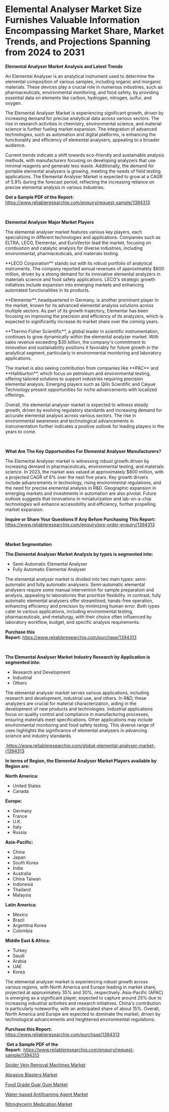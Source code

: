<p><h1>Elemental Analyser Market Size Furnishes Valuable Information Encompassing Market Share, Market Trends, and Projections Spanning from 2024 to 2031</h1></p><p><strong>Elemental Analyser Market Analysis and Latest Trends</strong></p>
<p><p>An Elemental Analyser is an analytical instrument used to determine the elemental composition of various samples, including organic and inorganic materials. These devices play a crucial role in numerous industries, such as pharmaceuticals, environmental monitoring, and food safety, by providing essential data on elements like carbon, hydrogen, nitrogen, sulfur, and oxygen.</p><p>The Elemental Analyser Market is experiencing significant growth, driven by increasing demand for precise analytical data across various sectors. The rise in research activities in chemistry, environmental science, and material science is further fueling market expansion. The integration of advanced technologies, such as automation and digital platforms, is enhancing the functionality and efficiency of elemental analysers, appealing to a broader audience.</p><p>Current trends indicate a shift towards eco-friendly and sustainable analysis methods, with manufacturers focusing on developing analyzers that use minimal reagents and generate less waste. Additionally, the demand for portable elemental analysers is growing, meeting the needs of field testing applications. The Elemental Analyser Market is expected to grow at a CAGR of 5.9% during the forecast period, reflecting the increasing reliance on precise elemental analysis in various industries.</p></p>
<p><strong>Get a Sample PDF of the Report:&nbsp;</strong> <a href="https://www.reliableresearchiq.com/enquiry/request-sample/1394313">https://www.reliableresearchiq.com/enquiry/request-sample/1394313</a></p>
<p>&nbsp;</p>
<p><strong>Elemental Analyser Major Market Players</strong></p>
<p><p>The elemental analyser market features various key players, each specializing in different technologies and applications. Companies such as ELTRA, LECO, Elementar, and EuroVector lead the market, focusing on combustion and catalytic analysis for diverse industries, including environmental, pharmaceuticals, and materials testing.</p><p>**LECO Corporation** stands out with its robust portfolio of analytical instruments. The company reported annual revenues of approximately $600 million, driven by a strong demand for its innovative elemental analyzers in materials science and food safety applications. LECO's strategic growth initiatives include expansion into emerging markets and enhancing automated functionalities in its products.</p><p>**Elementar**, headquartered in Germany, is another prominent player in the market, known for its advanced elemental analysis solutions across multiple sectors. As part of its growth trajectory, Elementar has been focusing on improving the precision and efficiency of its analyzers, which is expected to significantly increase its market share over the coming years.</p><p>**Thermo Fisher Scientific**, a global leader in scientific instrumentation, continues to grow dynamically within the elemental analyzer market. With sales revenue exceeding $30 billion, the company's commitment to innovation and sustainability positions it favorably for future growth in the analytical segment, particularly in environmental monitoring and laboratory applications.</p><p>The market is also seeing contribution from companies like **PAC** and **Halliburton**, which focus on petroleum and environmental testing, offering tailored solutions to support industries requiring precision elemental analysis. Emerging players such as Qilin Scientific and Caiyue Technology present opportunities for niche advancements with localized offerings.</p><p>Overall, the elemental analyser market is expected to witness steady growth, driven by evolving regulatory standards and increasing demand for accurate elemental analysis across various sectors. The rise in environmental awareness and technological advancements in instrumentation further indicates a positive outlook for leading players in the years to come.</p></p>
<p>&nbsp;</p>
<p><strong>What Are The Key Opportunities For Elemental Analyser Manufacturers?</strong></p>
<p><p>The Elemental Analyser market is witnessing robust growth driven by increasing demand in pharmaceuticals, environmental testing, and materials science. In 2023, the market was valued at approximately $800 million, with a projected CAGR of 6% over the next five years. Key growth drivers include advancements in technology, rising environmental regulations, and the need for precise elemental analysis in R&D. Geographic expansion in emerging markets and investments in automation are also pivotal. Future outlook suggests that innovations in miniaturization and lab-on-a-chip technologies will enhance accessibility and efficiency, further propelling market expansion.</p></p>
<p><strong>Inquire or Share Your Questions If Any Before Purchasing This Report:</strong> <a href="https://www.reliableresearchiq.com/enquiry/pre-order-enquiry/1394313">https://www.reliableresearchiq.com/enquiry/pre-order-enquiry/1394313</a></p>
<p>&nbsp;</p>
<p><strong>Market Segmentation</strong></p>
<p><strong>The Elemental Analyser Market Analysis by types is segmented into:</strong></p>
<p><ul><li>Semi-Automatic Elemental Analyser</li><li>Fully Automatic Elemental Analyser</li></ul></p>
<p><p>The elemental analyser market is divided into two main types: semi-automatic and fully automatic analysers. Semi-automatic elemental analysers require some manual intervention for sample preparation and analysis, appealing to laboratories that prioritize flexibility. In contrast, fully automatic elemental analysers offer streamlined, hands-free operation, enhancing efficiency and precision by minimizing human error. Both types cater to various applications, including environmental testing, pharmaceuticals, and metallurgy, with their choice often influenced by laboratory workflow, budget, and specific analysis requirements.</p></p>
<p><strong>Purchase this Report:&nbsp;</strong><a href="https://www.reliableresearchiq.com/purchase/1394313">https://www.reliableresearchiq.com/purchase/1394313</a></p>
<p>&nbsp;</p>
<p><strong>The Elemental Analyser Market Industry Research by Application is segmented into:</strong></p>
<p><ul><li>Research and Development</li><li>Industrial</li><li>Others</li></ul></p>
<p><p>The elemental analyser market serves various applications, including research and development, industrial use, and others. In R&D, these analyzers are crucial for material characterization, aiding in the development of new products and technologies. Industrial applications focus on quality control and compliance in manufacturing processes, ensuring materials meet specifications. Other applications may include environmental monitoring and food safety testing. This diverse range of uses highlights the significance of elemental analysers in advancing science and industry standards.</p></p>
<p><a href="https://www.reliableresearchiq.com/global-elemental-analyser-market-r1394313">&nbsp;https://www.reliableresearchiq.com/global-elemental-analyser-market-r1394313</a></p>
<p><strong>In terms of Region, the Elemental Analyser Market Players available by Region are:</strong></p>
<p>
    <p> <strong> North America: </strong>
        <ul>
            <li>United States</li>
            <li>Canada</li>
        </ul>
        </p> 
    <p> <strong> Europe: </strong>
        <ul>
            <li>Germany</li>
            <li>France</li>
            <li>U.K.</li>
            <li>Italy</li>
            <li>Russia</li>
        </ul>
        </p> 
    <p> <strong> Asia-Pacific: </strong>
        <ul>
            <li>China</li>
            <li>Japan</li>
            <li>South Korea</li>
            <li>India</li>
            <li>Australia</li>
            <li>China Taiwan</li>
            <li>Indonesia</li>
            <li>Thailand</li>
            <li>Malaysia</li>
        </ul>
        </p> 
    <p> <strong> Latin America: </strong>
        <ul>
            <li>Mexico</li>
            <li>Brazil</li>
            <li>Argentina Korea</li>
            <li>Colombia</li>
        </ul>
        </p> 
    <p> <strong> Middle East & Africa: </strong>
        <ul>
            <li>Turkey</li>
            <li>Saudi</li>
            <li>Arabia</li>
            <li>UAE</li>
            <li>Korea</li>
        </ul>
    </p>
    </p>
<p><p>The elemental analyser market is experiencing robust growth across various regions, with North America and Europe leading in market share, projected at approximately 35% and 30%, respectively. Asia-Pacific (APAC) is emerging as a significant player, expected to capture around 25% due to increasing industrial activities and research initiatives. China's contribution is particularly noteworthy, with an anticipated share of about 15%. Overall, North America and Europe are expected to dominate the market, driven by technological advancements and heightened environmental regulations.</p></p>
<p><strong>Purchase this Report: </strong><a href="https://www.reliableresearchiq.com/purchase/1394313">https://www.reliableresearchiq.com/purchase/1394313</a></p>
<p>&nbsp;<strong>Get a Sample PDF of the Report:&nbsp;&nbsp;</strong><a href="https://www.reliableresearchiq.com/enquiry/request-sample/1394313">https://www.reliableresearchiq.com/enquiry/request-sample/1394313</a></p>
<p><strong></strong></p>
<p><p><a href="https://www.linkedin.com/pulse/market-trends-global-spider-vein-removal-machines-forecast-da7mc?trackingId=i5In7u9ET%2Byh1h6P%2BfUBRA%3D%3D">Spider Vein Removal Machines Market</a></p><p><a href="https://www.linkedin.com/pulse/abrasive-blasters-market-segmentation-geographical-regions-aespc?trackingId=0U3kj1reSgaXFefRObh%2Byw%3D%3D">Abrasive Blasters Market</a></p><p><a href="https://issuu.com/reportprime-2/docs/food-grade-guar-gum-market-size-203_b7eae3dc989a09">Food Grade Guar Gum Market</a></p><p><a href="https://issuu.com/reportprime-2/docs/water-based-antifoaming-agent-marke_4e1a66d17712cc">Water-based Antifoaming Agent Market</a></p><p><a href="https://www.linkedin.com/pulse/market-trends-global-nitroglycerin-medication-forecast-analysis-us1xc?trackingId=%2Fd17GqxDQaSQvJnikCSahg%3D%3D">Nitroglycerin Medication Market</a></p></p>